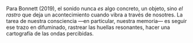 Para Bonnett (2019), el sonido nunca *es* algo concreto, un objeto, sino *el rastro* que deja un acontecimiento cuando vibra a través de nosotres. La tarea de nuestra consciencia —en particular, nuestra memoria— es seguir ese trazo en difuminado, rastrear las huellas resonantes, hacer una cartografía de las ondas percibidas.